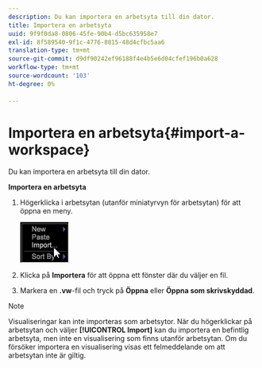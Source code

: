 ```yaml
---
description: Du kan importera en arbetsyta till din dator.
title: Importera en arbetsyta
uuid: 9f9f0da8-0806-45fe-90b4-d5bc635958e7
exl-id: 8f589540-9f1c-4776-8815-48d4cfbc5aa6
translation-type: tm+mt
source-git-commit: d9df90242ef96188f4e4b5e6d04cfef196b0a628
workflow-type: tm+mt
source-wordcount: '103'
ht-degree: 0%

---
```


# Importera en arbetsyta{#import-a-workspace}

Du kan importera en arbetsyta till din dator.

**Importera en arbetsyta**

1. Högerklicka i arbetsytan (utanför miniatyrvyn för arbetsytan) för att öppna en meny.

   ![](assets/import_workspace.png)

1. Klicka på **Importera** för att öppna ett fönster där du väljer en fil.
1. Markera en **.vw**-fil och tryck på **Öppna** eller **Öppna som skrivskyddad**.

>[!NOTE]
>
>Visualiseringar kan inte importeras som arbetsytor. När du högerklickar på arbetsytan och väljer **[!UICONTROL Import]** kan du importera en befintlig arbetsyta, men inte en visualisering som finns utanför arbetsytan. Om du försöker importera en visualisering visas ett felmeddelande om att arbetsytan inte är giltig.
